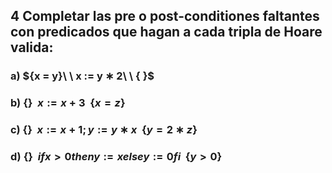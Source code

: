 ## 4 Completar las pre o post-conditiones faltantes con predicados que hagan a cada tripla de Hoare valida:

### a) $\{x = y}\ \  x := y ∗ 2\ \  \{ \}$
### b) $\{ \}\ \  x := x + 3\ \  \{x = z\}$
### c) $\{ \}\ \  x := x + 1; y := y ∗ x\ \  \{y = 2 ∗z\}$
### d) $\{ \}\ \  if x > 0 then y := x else y := 0 fi\ \  \{y > 0\}$
